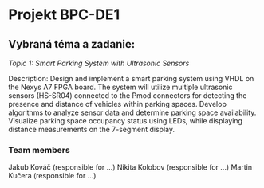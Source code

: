 # Projekt BPC-DE1
<h2>Vybraná téma a zadanie:</h2>

<i>Topic 1: Smart Parking System with Ultrasonic Sensors</i>

Description: Design and implement a smart parking system using VHDL on the Nexys A7 FPGA board. The system will utilize multiple ultrasonic sensors (HS-SR04) connected to the Pmod connectors for detecting the presence and distance of vehicles within parking spaces. Develop algorithms to analyze sensor data and determine parking space availability. Visualize parking space occupancy status using LEDs, while displaying distance measurements on the 7-segment display.

<h3>Team members</h3>

Jakub Kováč (responsible for ...)
Nikita Kolobov (responsible for ...)
Martin Kučera (responsible for ...)
